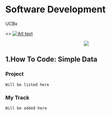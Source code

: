 # Software Development
UCBx


<> [![Alt text](https://github.com/doct0rX/SoftwareDevelopment/blob/master/photos/masters.jpg?raw=true "Software Development")](https://www.cs.ubc.ca/news/2017/03/ubc-launches-edx-micromasters-program-software-development)

<p align="center">
  <img src="https://github.com/doct0rX/SoftwareDevelopment/blob/master/photos/masters.jpg">
    <a href="https://www.cs.ubc.ca/news/2017/03/ubc-launches-edx-micromasters-program-software-development"> </a>
</p>

## 1.How To Code: Simple Data
###  Project
    Will be listed here
### My Track
    Will be added here
